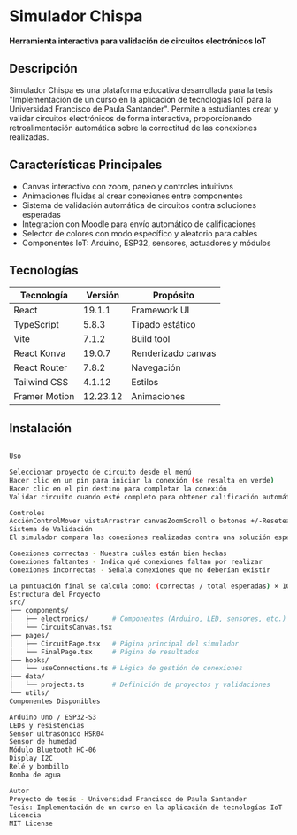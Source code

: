 # Simulador Chispa

**Herramienta interactiva para validación de circuitos electrónicos IoT**

## Descripción

Simulador Chispa es una plataforma educativa desarrollada para la tesis "Implementación de un curso en la aplicación de tecnologías IoT para la Universidad Francisco de Paula Santander". Permite a estudiantes crear y validar circuitos electrónicos de forma interactiva, proporcionando retroalimentación automática sobre la correctitud de las conexiones realizadas.

## Características Principales

- Canvas interactivo con zoom, paneo y controles intuitivos
- Animaciones fluidas al crear conexiones entre componentes
- Sistema de validación automática de circuitos contra soluciones esperadas
- Integración con Moodle para envío automático de calificaciones
- Selector de colores con modo específico y aleatorio para cables
- Componentes IoT: Arduino, ESP32, sensores, actuadores y módulos

## Tecnologías

| Tecnología | Versión | Propósito |
|-----------|---------|-----------|
| React | 19.1.1 | Framework UI |
| TypeScript | 5.8.3 | Tipado estático |
| Vite | 7.1.2 | Build tool |
| React Konva | 19.0.7 | Renderizado canvas |
| React Router | 7.8.2 | Navegación |
| Tailwind CSS | 4.1.12 | Estilos |
| Framer Motion | 12.23.12 | Animaciones |

## Instalación
```bash

Uso

Seleccionar proyecto de circuito desde el menú
Hacer clic en un pin para iniciar la conexión (se resalta en verde)
Hacer clic en el pin destino para completar la conexión
Validar circuito cuando esté completo para obtener calificación automática

Controles
AcciónControlMover vistaArrastrar canvasZoomScroll o botones +/-Resetear vistaBotón de resetEliminar cableSeleccionar + DeleteLimpiar todosBotón de limpiar
Sistema de Validación
El simulador compara las conexiones realizadas contra una solución esperada, proporcionando:

Conexiones correctas - Muestra cuáles están bien hechas
Conexiones faltantes - Indica qué conexiones faltan por realizar
Conexiones incorrectas - Señala conexiones que no deberían existir

La puntuación final se calcula como: (correctas / total esperadas) × 100
Estructura del Proyecto
src/
├── components/
│   ├── electronics/      # Componentes (Arduino, LED, sensores, etc.)
│   └── CircuitsCanvas.tsx
├── pages/
│   ├── CircuitPage.tsx   # Página principal del simulador
│   └── FinalPage.tsx     # Página de resultados
├── hooks/
│   └── useConnections.ts # Lógica de gestión de conexiones
├── data/
│   └── projects.ts       # Definición de proyectos y validaciones
└── utils/
Componentes Disponibles

Arduino Uno / ESP32-S3
LEDs y resistencias
Sensor ultrasónico HSR04
Sensor de humedad
Módulo Bluetooth HC-06
Display I2C
Relé y bombillo
Bomba de agua

Autor
Proyecto de tesis - Universidad Francisco de Paula Santander
Tesis: Implementación de un curso en la aplicación de tecnologías IoT
Licencia
MIT License
